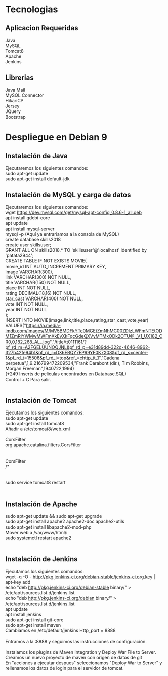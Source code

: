 # Tecnologias
## Aplicacion Requeridas
Java<br/>
MySQL<br/>
Tomcat8<br/>
Apache<br/>
Jenkins<br/>

## Librerias
Java Mail<br/>
MySQL Connector<br/>
HikariCP<br/>
Jersey<br/>
JQuery<br/>
Bootstrap<br/>


# Despliegue en Debian 9
## Instalación de Java
Ejecutaremos los siguientes comandos:<br/>
	sudo apt-get update<br/>
	sudo apt-get install default-jdk<br/>
	
## Instalación de MySQL y carga de datos
Ejecutaremos los siguientes comandos:<br/>
	wget https://dev.mysql.com/get/mysql-apt-config_0.8.6-1_all.deb<br/>
	apt install gdebi-core<br/>
	apt update<br/>
	apt install mysql-server<br/>
	mysql -p (Aquí ya entrariamos a la consola de MySQL)<br/>
	create database skills2018<br/>
	create user skillsuser;<br/>
	GRANT ALL ON skills2018.* TO 'skillsuser'@'localhost' identified by 'patata2944';<br/>
	CREATE TABLE IF NOT EXISTS MOVIE(<br/>
		movie_id INT AUTO_INCREMENT PRIMARY KEY,<br/>
		image VARCHAR(300),<br/>
		link VARCHAR(300) NOT NULL,<br/>
		title VARCHAR(150) NOT NULL,<br/>
		place INT NOT NULL,<br/>
		rating DECIMAL(18,16) NOT NULL,<br/>
		star_cast VARCHAR(400) NOT NULL,<br/>
		vote INT NOT NULL,<br/>
		year INT NOT NULL<br/>
		);<br/>
	INSERT INTO MOVIE(image,link,title,place,rating,star_cast,vote,year) VALUES("https://ia.media-imdb.com/images/M/MV5BMDFkYTc0MGEtZmNhMC00ZDIzLWFmNTEtODM1ZmRlYWMwMWFmXkEyXkFqcGdeQXVyMTMxODk2OTU@._V1_UX182_CR0,0,182,268_AL_.jpg","/title/tt0111161/?pf_rd_m=A2FGELUUNOQJNL&pf_rd_p=e31d89dd-322d-4646-8962-327b42fe94b1&pf_rd_r=DX6EBQY7EP99YF0K7X08&pf_rd_s=center-1&pf_rd_t=15506&pf_rd_i=top&ref_=chttp_tt_1","Cadena perpetua",1,9.216799472209534,"Frank Darabont (dir.), Tim Robbins, Morgan Freeman",1940722,1994)<br/>
	(+249 Inserts de peliculas encontrados en Database.SQL)<br/>
Control + C Para salir.<br/>
<br/>
## Instalación de Tomcat<br/>
Ejecutamos los siguientes comandos:<br/>
	sudo apt-get update<br/>
	sudo apt-get install tomcat8<br/>
Añadir a /etc/tomcat8/web.xml<br/>
     <filter><br/>
       <filter-name>CorsFilter</filter-name><br/>
       <filter-class>org.apache.catalina.filters.CorsFilter</filter-class><br/>
     </filter><br/>
     <filter-mapping><br/>
       <filter-name>CorsFilter</filter-name><br/>
       <url-pattern>/*</url-pattern><br/>
     </filter-mapping><br/>
<br/>
sudo service tomcat8 restart<br/>
<br/>
## Instalación de Apache<br/>
sudo apt-get update && sudo apt-get upgrade<br/>
sudo apt-get install apache2 apache2-doc apache2-utils<br/>
sudo apt-get install libapache2-mod-php<br/>
Mover web a /var/www/html/i<br/>
sudo systemctl restart apache2<br/>
<br/>
## Instalación de Jenkins<br/>
Ejecutamos los siguientes comandos:<br/>
	wget -q -O - http://pkg.jenkins-ci.org/debian-stable/jenkins-ci.org.key | apt-key add <br/>
	echo "deb http://pkg.jenkins-ci.org/debian-stable binary/" > /etc/apt/sources.list.d/jenkins.list<br/>
	echo "deb http://pkg.jenkins-ci.org/debian binary/" > /etc/apt/sources.list.d/jenkins.list<br/>
	apt update<br/>
	apt install jenkins<br/>
	sudo apt-get install git-core<br/>
	sudo apt-get install maven<br/>
Cambiamos en /etc/default/jenkins Http_port = 8888<br/>
<br/>
Entramos a la <ip>:8888 y seguimos las instrucciones de configuración.<br/>
<br/>
Instalamos los plugins de Maven Integration y Deploy War File to Server.<br/>
Creamos un nuevo proyecto de maven con origen de datos de git<br/>
En "acciones a ejecutar despues" seleccionamos "Deploy War to Server" y rellenamos los datos de login para el servidor de tomcat.<br/>

	

